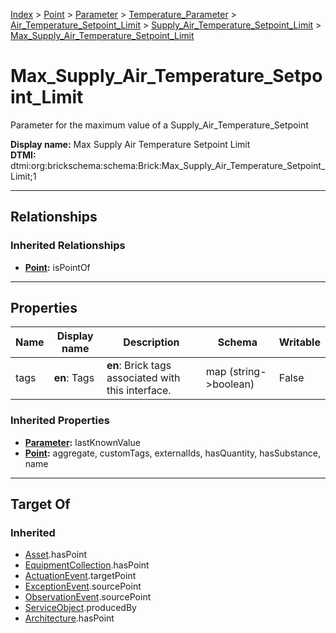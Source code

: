 [Index](../../../../../index.md) > [Point](../../../../Point.md) > [Parameter](../../../Parameter.md) > [Temperature_Parameter](../../Temperature_Parameter.md) > [Air_Temperature_Setpoint_Limit](../Air_Temperature_Setpoint_Limit.md) > [Supply_Air_Temperature_Setpoint_Limit](Supply_Air_Temperature_Setpoint_Limit.md) > [Max_Supply_Air_Temperature_Setpoint_Limit](#)
# Max_Supply_Air_Temperature_Setpoint_Limit

Parameter for the maximum value of a Supply_Air_Temperature_Setpoint


**Display name:** Max Supply Air Temperature Setpoint Limit<br />
**DTMI:** dtmi:org:brickschema:schema:Brick:Max_Supply_Air_Temperature_Setpoint_Limit;1

---

## Relationships

### Inherited Relationships
* **[Point](../../../../Point.md):** isPointOf

---

## Properties

|Name|Display name|Description|Schema|Writable|
|-|-|-|-|-|
|tags|**en**: Tags|**en**: Brick tags associated with this interface.|map (string->boolean)|False|
### Inherited Properties
* **[Parameter](../../../Parameter.md):** lastKnownValue
* **[Point](../../../../Point.md):** aggregate, customTags, externalIds, hasQuantity, hasSubstance, name

---

## Target Of
### Inherited
* [Asset](../../../../../Asset/Asset.md).hasPoint
* [EquipmentCollection](../../../../../Collection/EquipmentCollection.md).hasPoint
* [ActuationEvent](../../../../../Event/PointEvent/ActuationEvent.md).targetPoint
* [ExceptionEvent](../../../../../Event/PointEvent/ExceptionEvent.md).sourcePoint
* [ObservationEvent](../../../../../Event/PointEvent/ObservationEvent.md).sourcePoint
* [ServiceObject](../../../../../Information/ServiceObject/ServiceObject.md).producedBy
* [Architecture](../../../../../Space/Architecture/Architecture.md).hasPoint
